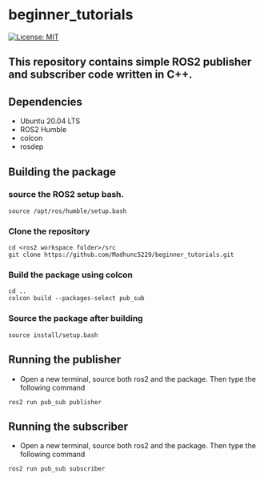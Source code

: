 # beginner_tutorials

  
[![License: MIT](https://img.shields.io/badge/License-MIT-blue.svg)](https://opensource.org/licenses/MIT)

  
## This repository contains simple ROS2 publisher and subscriber code written in C++.

## Dependencies

- Ubuntu 20.04 LTS
- ROS2 Humble
- colcon
- rosdep

## Building the package

### source the ROS2 setup bash.
```
source /opt/ros/humble/setup.bash
```

### Clone the repository
```
cd <ros2 workspace folder>/src
git clone https://github.com/Madhunc5229/beginner_tutorials.git
```


### Build the package using colcon
```
cd ..
colcon build --packages-select pub_sub
```

### Source the package after building
```
source install/setup.bash
```

## Running the publisher
- Open a new terminal, source both ros2 and the package. Then type the following command
```
ros2 run pub_sub publisher
```
## Running the subscriber
- Open a new terminal, source both ros2 and the package. Then type the following command
```
ros2 run pub_sub subscriber
```
